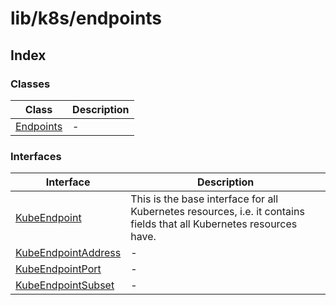 # lib/k8s/endpoints

## Index

### Classes

| Class | Description |
| ------ | ------ |
| [Endpoints](classes/Endpoints.md) | - |

### Interfaces

| Interface | Description |
| ------ | ------ |
| [KubeEndpoint](interfaces/KubeEndpoint.md) | This is the base interface for all Kubernetes resources, i.e. it contains fields that all Kubernetes resources have. |
| [KubeEndpointAddress](interfaces/KubeEndpointAddress.md) | - |
| [KubeEndpointPort](interfaces/KubeEndpointPort.md) | - |
| [KubeEndpointSubset](interfaces/KubeEndpointSubset.md) | - |
